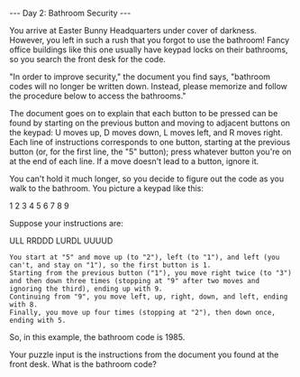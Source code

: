 --- Day 2: Bathroom Security ---

You arrive at Easter Bunny Headquarters under cover of darkness. However, you left in such a rush that you forgot to use the bathroom! Fancy office buildings like this one usually have keypad locks on their bathrooms, so you search the front desk for the code.

"In order to improve security," the document you find says, "bathroom codes will no longer be written down. Instead, please memorize and follow the procedure below to access the bathrooms."

The document goes on to explain that each button to be pressed can be found by starting on the previous button and moving to adjacent buttons on the keypad: U moves up, D moves down, L moves left, and R moves right. Each line of instructions corresponds to one button, starting at the previous button (or, for the first line, the "5" button); press whatever button you're on at the end of each line. If a move doesn't lead to a button, ignore it.

You can't hold it much longer, so you decide to figure out the code as you walk to the bathroom. You picture a keypad like this:

1 2 3
4 5 6
7 8 9

Suppose your instructions are:

ULL
RRDDD
LURDL
UUUUD

    You start at "5" and move up (to "2"), left (to "1"), and left (you can't, and stay on "1"), so the first button is 1.
    Starting from the previous button ("1"), you move right twice (to "3") and then down three times (stopping at "9" after two moves and ignoring the third), ending up with 9.
    Continuing from "9", you move left, up, right, down, and left, ending with 8.
    Finally, you move up four times (stopping at "2"), then down once, ending with 5.

So, in this example, the bathroom code is 1985.

Your puzzle input is the instructions from the document you found at the front desk. What is the bathroom code?


